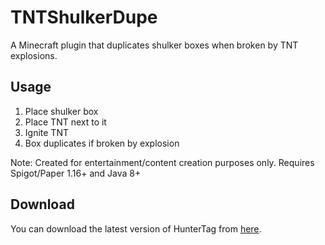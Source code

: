 # TNTShulkerDupe

A Minecraft plugin that duplicates shulker boxes when broken by TNT explosions.

## Usage
1. Place shulker box
2. Place TNT next to it
3. Ignite TNT
4. Box duplicates if broken by explosion

Note: Created for entertainment/content creation purposes only.
Requires Spigot/Paper 1.16+ and Java 8+

## Download

You can download the latest version of HunterTag from [here](https://github.com/imLuckii/MCJavaPlugins/raw/refs/heads/main/TNTShulkerDupe/TNTShulkerDupe.jar).
